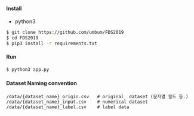 

#### Install
- python3
```bash
$ git clone https://github.com/umbum/FDS2019
$ cd FDS2019
$ pip3 install -r requirements.txt
```

#### Run
```bash
$ python3 app.py
```

#### Dataset Naming convention
```
/data/{dataset_name}_origin.csv   # original  dataset (문자열 필드 등.)
/data/{dataset_name}_input.csv    # numerical dataset
/data/{dataset_name}_label.csv    # label data
```

